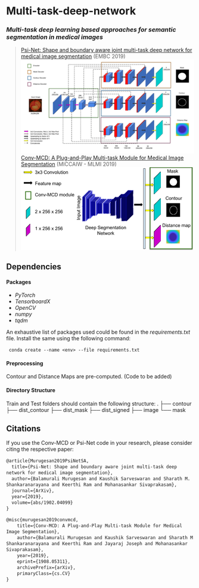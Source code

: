 # Multi-task-deep-network
### *Multi-task deep learning based approaches for semantic segmentation in medical images* 
> [Psi-Net:  Shape  and  boundary  aware  joint  multi-task  deep  network  for medical  image  segmentation](https://arxiv.org/abs/1902.04099) (EMBC 2019) 
![Psi-Net Architecture](appendix/PSI_Net.jpg)
> [Conv-MCD: A Plug-and-Play Multi-task Module for Medical Image Segmentation](https://arxiv.org/abs/1908.05311) (MICCAIW - MLMI 2019)
![Conv-MCD Architecture](appendix/Conv-MCD.png)

## Dependencies
#### Packages
* *PyTorch*
* *TensorboardX*
* *OpenCV*
* *numpy*
* *tqdm*
 
An exhaustive list of packages used could be found in the *requirements.txt* file. Install the same using the following command:

```
 conda create --name <env> --file requirements.txt
```

#### Preprocessing
Contour and Distance Maps are pre-computed. (Code to be added) 

#### Directory Structure
Train and Test folders should contain the following structure:
.
├── contour 
├── dist_contour
├── dist_mask
├── dist_signed
├── image
└── mask

[//]: # (## Sample Results)

## Citations
If you use the Conv-MCD or Psi-Net code in your research, please consider citing the respective paper:
```
@article{Murugesan2019PsiNetSA,
  title={Psi-Net: Shape and boundary aware joint multi-task deep network for medical image segmentation},
  author={Balamurali Murugesan and Kaushik Sarveswaran and Sharath M. Shankaranarayana and Keerthi Ram and Mohanasankar Sivaprakasam},
  journal={ArXiv},
  year={2019},
  volume={abs/1902.04099}
}
```
```
@misc{murugesan2019convmcd,
    title={Conv-MCD: A Plug-and-Play Multi-task Module for Medical Image Segmentation},
    author={Balamurali Murugesan and Kaushik Sarveswaran and Sharath M Shankaranarayana and Keerthi Ram and Jayaraj Joseph and Mohanasankar Sivaprakasam},
    year={2019},
    eprint={1908.05311},
    archivePrefix={arXiv},
    primaryClass={cs.CV}
}
```
